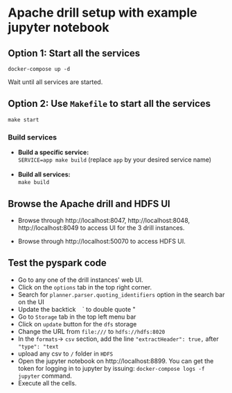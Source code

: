 # Apache drill setup with example jupyter notebook

## Option 1: Start all the services

```
docker-compose up -d
```
Wait until all services are started.

## Option 2: Use `Makefile` to start all the services

```
make start
```

### Build services

* <b> Build a specific service: </b> <br />
      ```SERVICE=app make build``` (replace `app` by your desired service name) <br /><br />
* <b> Build all services: </b> <br /> `make build`

## Browse the Apache drill and HDFS UI

* Browse through http://localhost:8047, http://localhost:8048, http://localhost:8049 to access UI for the 3 drill instances.

* Browse through http://localhost:50070 to access HDFS UI.

## Test the pyspark code

* Go to any one of the drill instances' web UI.
* Click on the `options` tab in the top right corner.
* Search for `planner.parser.quoting_identifiers` option in the search bar on the UI
* Update the backtick ` ` ` to  double quote "
* Go to `Storage` tab in the top left menu bar
* Click on `update` button for the `dfs` storage
* Change the URL from `file:///` to `hdfs://hdfs:8020`
* In the `formats`-> `csv` section, add the line `"extractHeader": true,` after `"type": "text`
* upload any csv to `/` folder in `HDFS`
* Open the jupyter notebook on http://localhost:8899. You can get the token for logging in to jupyter by issuing:
`docker-compose logs -f jupyter` command.
* Execute all the cells.
